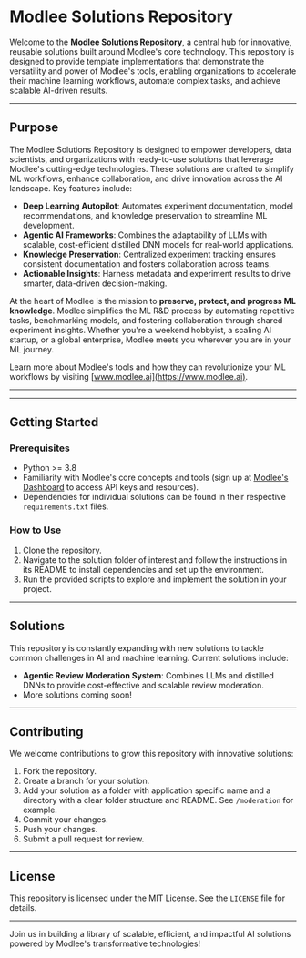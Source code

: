 # Modlee Solutions Repository

Welcome to the **Modlee Solutions Repository**, a central hub for innovative, reusable solutions built around Modlee's core technology. This repository is designed to provide template implementations that demonstrate the versatility and power of Modlee's tools, enabling organizations to accelerate their machine learning workflows, automate complex tasks, and achieve scalable AI-driven results.

---

## Purpose

The Modlee Solutions Repository is designed to empower developers, data scientists, and organizations with ready-to-use solutions that leverage Modlee's cutting-edge technologies. These solutions are crafted to simplify ML workflows, enhance collaboration, and drive innovation across the AI landscape. Key features include:

- **Deep Learning Autopilot**: Automates experiment documentation, model recommendations, and knowledge preservation to streamline ML development.  
- **Agentic AI Frameworks**: Combines the adaptability of LLMs with scalable, cost-efficient distilled DNN models for real-world applications.  
- **Knowledge Preservation**: Centralized experiment tracking ensures consistent documentation and fosters collaboration across teams.  
- **Actionable Insights**: Harness metadata and experiment results to drive smarter, data-driven decision-making.  

At the heart of Modlee is the mission to **preserve, protect, and progress ML knowledge**. Modlee simplifies the ML R&D process by automating repetitive tasks, benchmarking models, and fostering collaboration through shared experiment insights. Whether you're a weekend hobbyist, a scaling AI startup, or a global enterprise, Modlee meets you wherever you are in your ML journey.

Learn more about Modlee's tools and how they can revolutionize your ML workflows by visiting [www.modlee.ai](https://www.modlee.ai).


---

---

## Getting Started

### Prerequisites

- Python >= 3.8  
- Familiarity with Modlee's core concepts and tools (sign up at [Modlee's Dashboard](https://modlee.ai) to access API keys and resources).  
- Dependencies for individual solutions can be found in their respective `requirements.txt` files.  

### How to Use

1. Clone the repository.  
2. Navigate to the solution folder of interest and follow the instructions in its README to install dependencies and set up the environment.  
3. Run the provided scripts to explore and implement the solution in your project.

---

## Solutions

This repository is constantly expanding with new solutions to tackle common challenges in AI and machine learning. Current solutions include:

- **Agentic Review Moderation System**: Combines LLMs and distilled DNNs to provide cost-effective and scalable review moderation.
- More solutions coming soon!

---

## Contributing

We welcome contributions to grow this repository with innovative solutions:

1. Fork the repository.  
2. Create a branch for your solution.  
3. Add your solution as a folder with application specific name and a directory with a clear folder structure and README. See `/moderation` for example.
4. Commit your changes.  
5. Push your changes.  
6. Submit a pull request for review.

---

## License

This repository is licensed under the MIT License. See the `LICENSE` file for details.

---

Join us in building a library of scalable, efficient, and impactful AI solutions powered by Modlee's transformative technologies!
